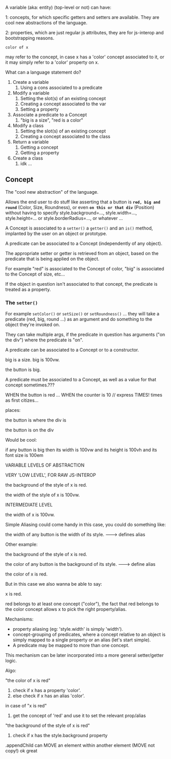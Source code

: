 A variable (aka: entity) (top-level or not) can have:

1: concepts, for which specific getters and setters are available. They are cool new abstractions of the language.

2: properties, which are just regular js attributes, they are for js-interop and bootstrapping reasons.

```
color of x
```

may refer to the concept, in case x has a 'color' concept associated to it, or it may simply refer to a 'color' property on x.


What can a language statement do?

1. Create a variable
    1. Using a cons associated to a predicate
1. Modify a variable
    1. Setting the slot(s) of an existing concept
    1. Creating a concept associated to the var
    1. Setting a property
1. Associate a predicate to a Concept
    1. "big is a size", "red is a color"
1. Modify a class
    1. Setting the slot(s) of an existing concept
    1. Creating a concept associated to the class
1. Return a variable
    1. Getting a concept
    1. Getting a property
1. Create a class
    1. idk ...


## Concept

The "cool new abstraction" of the language. 

Allows the end user to do stuff like asserting that a button is **`red, big and round`** (Color, Size, Roundness), or even **`on this or that div`** (Position) without having to specify style.background=..., style.width=..., style.height=... or style.borderRadius=..., or whatever ...

A Concept is associated to a `setter()` a `getter()` and an `is()` method, implanted by the user on an object or prototype.

A predicate can be associated to a Concept (independently of any object).

The appropriate setter or getter is retrieved from an object, based on the predicate that is being applied on the object. 

For example "red" is associated to the Concept of color, "big" is associated to the Concept of size, etc...

If the object in question isn't associated to that concept, the predicate is treated as a property.


### The `setter()`

For example `setColor()` or `setSize()` or `setRoundness()` ... they will take a predicate (red, big, round ...) as an argument and do something to the object they're invoked on.

They can take multiple args, if the predicate in question has arguments ("on the div") where the predicate is "on".



A predicate can be associated to a Concept or to a constructor.


big is a size.
big is 100vw.

the button is big.



A predicate must be associated to a Concept, as well as a value for that concept sometimes.???



WHEN the button is red ... WHEN the counter is 10 // express TIMES! times as first citizes...

places:

the button is where the div is

the button is on the div





Would be cool:


if any button is big then
	its width is 100vw and
	its height is 100vh and
	its font size is 100em



VARIABLE LEVELS OF ABSTRACTION

VERY 'LOW LEVEL', FOR RAW JS-INTEROP

the background of the style of x is red.

the width of the style of x is 100vw.


INTERMEDIATE LEVEL

the width of x is 100vw.

Simple Aliasing could come handy in this case, you could do something like:

the width of any button is the width of its style. ---> defines alias


Other example:

the background of the style of x is red.

the color of any button is the background of its style. ---> define alias

the color of x is red.

But in this case we also wanna be able to say:

x is red.

red belongs to at least one concept ("color"), the fact that red belongs to the color concept allows x to pick the right property/alias.


Mechanisms:

* property aliasing (eg: 'style.width' is simply 'width').
* concept-grouping of predicates, where a concept relative to an object is simply mapped to a single property or an alias (let's start simple).
* A predicate may be mapped to more than one concept.

This mechanism can be later incorporated into a more general setter/getter logic.

Algo:

"the color of x is red"

1. check if x has a property 'color'.
1. else check if x has an alias 'color'.

in case of "x is red"

1. get the concept of 'red' and use it to set the relevant prop/alias

"the background of the style of x is red"

1. check if x has the style.background property



.appendChild can MOVE an element within another element (MOVE not copy!) ok great
































